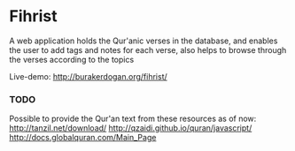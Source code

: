 # Fihrist
A web application holds the Qur'anic verses in the database, and enables the user to add tags and notes for each verse, also helps to browse through the verses according to the topics

Live-demo: http://burakerdogan.org/fihrist/

### TODO

Possible to provide the Qur'an text from these resources as of now: 
http://tanzil.net/download/
http://qzaidi.github.io/quran/javascript/
http://docs.globalquran.com/Main_Page
